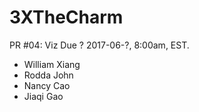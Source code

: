 # 3XTheCharm

PR #04: Viz Due ? 2017-06-?, 8:00am, EST.

* William Xiang
* Rodda John
* Nancy Cao
* Jiaqi Gao